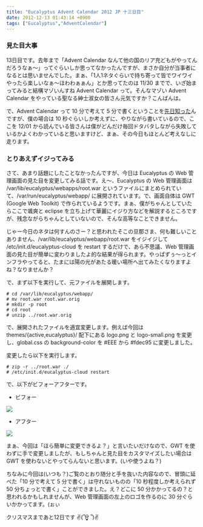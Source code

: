 ```yaml
---
title: "Eucalyptus Advent Calendar 2012 JP 十三日目"
date: 2012-12-13 01:43:14 +0900
tags: ["Eucalyptus","AdventCalendar"]
---
```


### 見た目大事

13日目です。去年まで「Advent Calendar なんて他の国のリア充どもがやってんだろうなぁ～」ってぐらいしか思ってなかったんですが、まさか自分が当事者になるとは思いませんでした。まぁ、「1人1ネタぐらいで持ち寄って皆でワイワイやったら楽しいなぁ～ほわわぁぁん」とか思ってたのは 11/30 までで、いざ始まってみると結構マゾいんすね Advent Calendar って。そんなマゾい Advent Calendar をやっている聖なる紳士淑女の皆さん元気ですか？こんばんは。

で、Advent Calendar って 10 分で考えて 5 分で書くということを[先日知った](http://d.hatena.ne.jp/yukutomi/20121211/1355185510)んですが、僕の場合は 10 秒ぐらいしか考えずに、やりながら書いているので、ここを 12/01 から読んでいる皆さんは僕がどんだけ毎回ドタバタしながら失敗しているかよくわかっていると思いますけど、まぁ、その今日もほとんど考えなしに走ります。

<!-- more -->

### とりあえずイジってみる

さて、あまり話題にしたことなかったんですが、今日は Eucalyptus の Web 管理画面の見た目を変更してみる話です。え～、Eucalyptus の Web 管理画面は /var/lib/eucalyptus/webapps/root.war というファイルにまとめられていて、/var/run/eucalyptus/webapp/ に展開されています。で、画面自体は GWT (Google Web Toolkit) で作られているようです。まぁ、僕がちゃんとしていたらここで颯爽と eclipse を立ち上げて華麗にイジり方などを解説するところですが、残念ながらちゃんとしていないので、そんな高等なことできません。

じゃー今日のネタは何すんのさー？と思われたそこの旦那さま、何も難しいことありません、/var/lib/eucalyptus/webapp/root.war をイジイジして /etc/init.d/eucalyptus-cloud を restart するだけで、あら不思議、Web 管理画面の見た目が簡単に変わりましたよ的な結果が得られます。やっぱずぅ～っとインフラやってると、たまには陽の光があたる暖い場所へ出てみたくなりますよね？なりませんか？

で、まず以下を実行して、元ファイルを展開します。

    # cd /var/lib/eucalyptus/webapp/
    # mv root.war root.war.orig
    # mkdir -p root
    # cd root
    # unzip ../root.war.orig

で、展開されたファイルを適宜変更します。例えば今回は themes/{active,eucalyptus}/ 配下にある logo.png と logo-small.png を変更し、global.css の background-color を #EEE から #fdec95 に変更しました。

変更したら以下を実行します。

    # zip -r ../root.war ./
    # /etc/init.d/eucalyptus-cloud restart

で、以下がビフォーアフターです。

* ビフォー

![](/images/20121213_0.png )

* アフター

![](/images/20121213_2.png )

まぁ、今回は「ほら簡単に変更できるよ？」と言いたいだけなので、GWT を使わずに手で変更しましたが、もしちゃんと見た目をカスタマイズしたい場合は GWT を使わないとやってらんないと思います。(いや使うよね？)

ちなみに今回は(いつも？)ご覧のとおり随分と手を抜いた内容なので、冒頭に延べた「10 分で考えて 5 分で書く」は守れないものの「10 秒程度しか考えられず 50 分ちょっとで書く」ことができました。え？どこに 50 分かかってるの？と思われるかもしれませんが、Web 管理画面の左上のロゴを作るのに 30 分ぐらいかかってます。(ぉぃ

クリスマスまであと12日です ✌(՞ਊ ՞)✌


